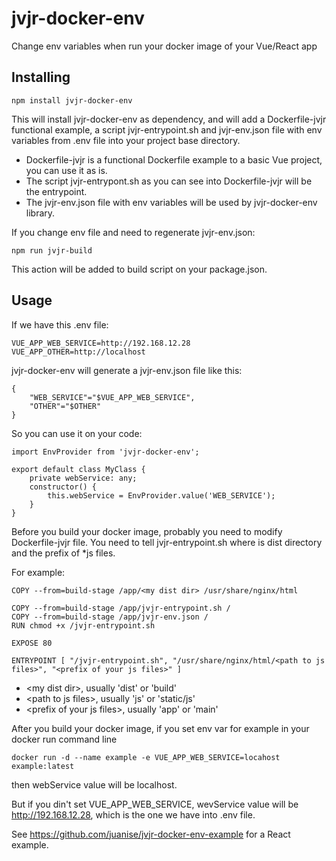 # jvjr-docker-env

Change env variables when run your docker image of your Vue/React app

## Installing

```
npm install jvjr-docker-env
```

This will install jvjr-docker-env as dependency, and will add a Dockerfile-jvjr functional example, a script jvjr-entrypoint.sh and jvjr-env.json file with env variables from .env file into your project base directory.

 - Dockerfile-jvjr is a functional Dockerfile example to a basic Vue project, you can use it as is.
 - The script jvjr-entrypont.sh as you can see into Dockerfile-jvjr will be the entrypoint. 
 - The jvjr-env.json file with env variables will be used by jvjr-docker-env library.
 
If you change env file and need to regenerate jvjr-env.json:
```
npm run jvjr-build
```
This action will be added to build script on your package.json. 

## Usage
If we have this .env file:
```
VUE_APP_WEB_SERVICE=http://192.168.12.28
VUE_APP_OTHER=http://localhost
```
jvjr-docker-env will generate a jvjr-env.json file like this:
```
{
    "WEB_SERVICE"="$VUE_APP_WEB_SERVICE",
    "OTHER"="$OTHER"
}
```

So you can use it on your code: 

```
import EnvProvider from 'jvjr-docker-env';

export default class MyClass {
    private webService: any;
    constructor() {
        this.webService = EnvProvider.value('WEB_SERVICE');
    }
} 
```

Before you build your docker image, probably you need to modify Dockerfile-jvjr file.
You need to tell jvjr-entrypoint.sh where is dist directory and the prefix of *js files.

For example:
```
COPY --from=build-stage /app/<my dist dir> /usr/share/nginx/html

COPY --from=build-stage /app/jvjr-entrypoint.sh /
COPY --from=build-stage /app/jvjr-env.json /
RUN chmod +x /jvjr-entrypoint.sh

EXPOSE 80

ENTRYPOINT [ "/jvjr-entrypoint.sh", "/usr/share/nginx/html/<path to js files>", "<prefix of your js files>" ]
```
 - \<my dist dir>, usually 'dist' or 'build'
 - \<path to js files>, usually 'js' or 'static/js'
 - \<prefix of your js files>, usually 'app' or 'main'

After you build your docker image, if you set env var for example in your docker run command line
```
docker run -d --name example -e VUE_APP_WEB_SERVICE=locahost example:latest
```
then webService value will be localhost.

But if you din't set VUE_APP_WEB_SERVICE, wevService value will be http://192.168.12.28, which is the one we have into .env file.
 
See https://github.com/juanise/jvjr-docker-env-example for a React example.


